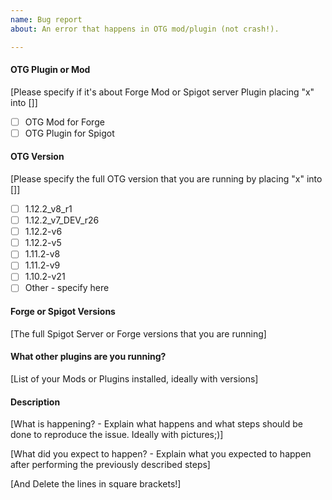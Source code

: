 ```yaml
---
name: Bug report
about: An error that happens in OTG mod/plugin (not crash!).

---
```

#### OTG Plugin or Mod
[Please specify if it's about Forge Mod or Spigot server Plugin placing "x" into []]
- [ ] OTG Mod for Forge
- [ ] OTG Plugin for Spigot

#### OTG Version
[Please specify the full OTG version that you are running by placing "x" into []]
- [ ] 1.12.2_v8_r1
- [ ] 1.12.2_v7_DEV_r26
- [ ] 1.12.2-v6
- [ ] 1.12.2-v5
- [ ] 1.11.2-v8
- [ ] 1.11.2-v9
- [ ] 1.10.2-v21
- [ ] Other - specify here

#### Forge or Spigot Versions
[The full Spigot Server or Forge versions that you are running]

#### What other plugins are you running?
[List of your Mods or Plugins installed, ideally with versions]

#### Description
[What is happening? - Explain what happens and what steps should be done to reproduce the issue. Ideally with pictures;)]

[What did you expect to happen? - Explain what you expected to happen after performing the previously described steps]

[And Delete the lines in square brackets!]